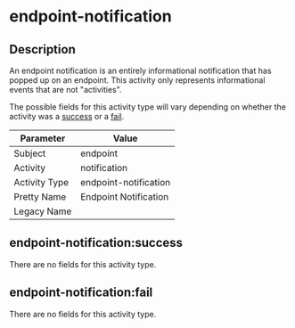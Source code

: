 endpoint-notification
=====================

Description
-----------
An endpoint notification is an entirely informational notification that has popped up on an endpoint. This activity only represents informational events that are not "activities".

The possible fields for this activity type will vary depending on whether the activity was a [success](#endpoint-notificationsuccess) or a [fail](#endpoint-notificationfail).

| Parameter     | Value                 |
| ------------- | --------------------- |
| Subject       | endpoint              |
| Activity      | notification          |
| Activity Type | endpoint-notification |
| Pretty Name   | Endpoint Notification |
| Legacy Name   |                       |

endpoint-notification:success
-----------------------------

There are no fields for this activity type.


endpoint-notification:fail
--------------------------

There are no fields for this activity type.
